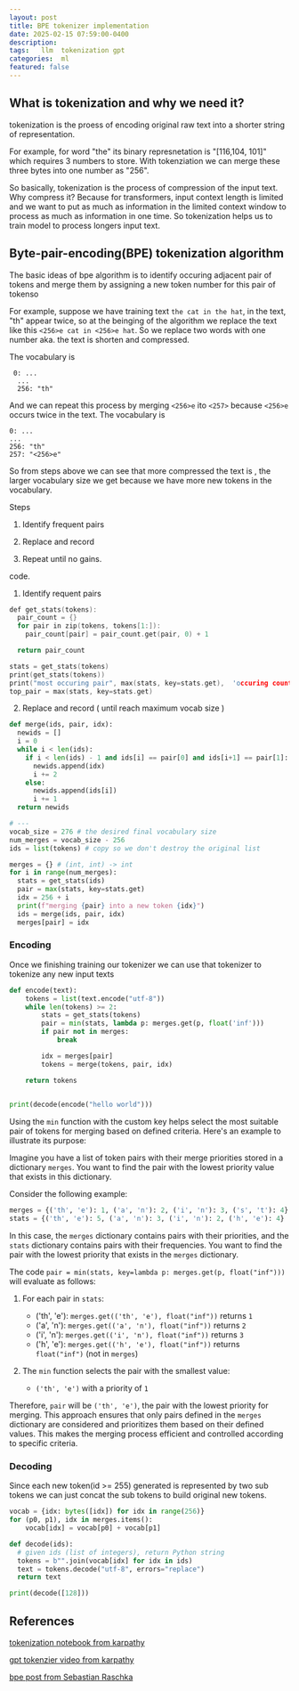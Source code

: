 ```yaml
---
layout: post
title: BPE tokenizer implementation
date: 2025-02-15 07:59:00-0400
description:  
tags:   llm  tokenization gpt
categories:  ml
featured: false
---
```





## What is tokenization and why we need it?
tokenization is the proess of encoding original raw text
into a shorter string of representation.

For example,
for word "the" its binary represnetation is "[116,104, 101]"
which requires 3 numbers to store. With tokenziation we can merge 
these three bytes into one number as "256".

So basically, tokenization is the process of compression of the input text.
Why compress it? Because for transformers, input context length is limited 
and we want to put as much as information in the limited context window
to process as much as information in one time.
So tokenization helps us to train model to process longers input text.

## Byte-pair-encoding(BPE) tokenization algorithm

The basic ideas of bpe algorithm is to identify 
occuring adjacent pair of tokens and merge them by 
assigning a new token number for this pair of tokenso


For example,
suppose we have training text `the cat in the hat`,
in the text, "th" appear twice, so at the beinging of
the algorithm we replace the text like this `<256>e cat in <256>e hat`.
So we replace two words with one number aka. the text is shorten and compressed.

The vocabulary is 
```
 0: ...
  ...
  256: "th"
```

And we can repeat this process by merging `<256>e` ito `<257>` because 
`<256>e` occurs twice in the text.
The vocabulary is 
```
0: ...
...
256: "th"
257: "<256>e"
```

So from steps above we can see that more compressed the text is , the larger 
vocabulary size we get because we have more new tokens in the vocabulary.

Steps

1. Identify frequent pairs

2. Replace and record

3. Repeat until no gains.

code.

1. Identify requent pairs
```cpp
def get_stats(tokens):
  pair_count = {}
  for pair in zip(tokens, tokens[1:]):
    pair_count[pair] = pair_count.get(pair, 0) + 1

  return pair_count

stats = get_stats(tokens)
print(get_stats(tokens))
print("most occuring pair", max(stats, key=stats.get),  'occuring count', stats[max(stats, key=stats.get)])
top_pair = max(stats, key=stats.get)
```

2. Replace and record ( until reach maximum vocab size )
```python
def merge(ids, pair, idx):
  newids = []
  i = 0
  while i < len(ids):
    if i < len(ids) - 1 and ids[i] == pair[0] and ids[i+1] == pair[1]:
      newids.append(idx)
      i += 2
    else:
      newids.append(ids[i])
      i += 1
  return newids

# ---
vocab_size = 276 # the desired final vocabulary size
num_merges = vocab_size - 256
ids = list(tokens) # copy so we don't destroy the original list

merges = {} # (int, int) -> int
for i in range(num_merges):
  stats = get_stats(ids)
  pair = max(stats, key=stats.get)
  idx = 256 + i
  print(f"merging {pair} into a new token {idx}")
  ids = merge(ids, pair, idx)
  merges[pair] = idx
```

### Encoding
Once we finishing training our tokenizer we can use that tokenizer to tokenize any new input texts

```python
def encode(text):
    tokens = list(text.encode("utf-8"))
    while len(tokens) >= 2:
        stats = get_stats(tokens)
        pair = min(stats, lambda p: merges.get(p, float('inf')))
        if pair not in merges:
            break

        idx = merges[pair]
        tokens = merge(tokens, pair, idx)

    return tokens

    
print(decode(encode("hello world")))


```

Using the `min` function with the custom key helps select the most suitable pair of tokens for merging 
based on defined criteria. Here's an example to illustrate its purpose:


Imagine you have a list of token pairs with their merge priorities stored in a dictionary `merges`. 
You want to find the pair with the lowest priority value that exists in this dictionary.

Consider the following example:

```python
merges = {('th', 'e'): 1, ('a', 'n'): 2, ('i', 'n'): 3, ('s', 't'): 4}
stats = {('th', 'e'): 5, ('a', 'n'): 3, ('i', 'n'): 2, ('h', 'e'): 4}
```

In this case, the `merges` dictionary contains pairs with their priorities, and the `stats` dictionary contains pairs with their frequencies. You want to find the pair with the lowest priority that exists in the `merges` dictionary.

The code `pair = min(stats, key=lambda p: merges.get(p, float("inf")))` will evaluate as follows:

1. For each pair in `stats`:
    - ('th', 'e'): `merges.get(('th', 'e'), float("inf"))` returns `1`
    - ('a', 'n'): `merges.get(('a', 'n'), float("inf"))` returns `2`
    - ('i', 'n'): `merges.get(('i', 'n'), float("inf"))` returns `3`
    - ('h', 'e'): `merges.get(('h', 'e'), float("inf"))` returns `float("inf")` (not in `merges`)

2. The `min` function selects the pair with the smallest value:
    - `('th', 'e')` with a priority of `1`

Therefore, `pair` will be `('th', 'e')`, the pair with the lowest priority for merging. This approach ensures that only pairs defined in the `merges` dictionary are considered and prioritizes them based on their defined values. 
This makes the merging process efficient and controlled according to specific criteria.

### Decoding
Since each new token(id >= 255) generated is represented by two sub tokens
we can just concat the sub tokens to build original new tokens.

```python
vocab = {idx: bytes([idx]) for idx in range(256)}
for (p0, p1), idx in merges.items():
    vocab[idx] = vocab[p0] + vocab[p1]

def decode(ids):
  # given ids (list of integers), return Python string
  tokens = b"".join(vocab[idx] for idx in ids)
  text = tokens.decode("utf-8", errors="replace")
  return text

print(decode([128]))
```

## References

[tokenization notebook from karpathy](https://colab.research.google.com/drive/1y0KnCFZvGVf_odSfcNAws6kcDD7HsI0L?usp=sharing#scrollTo=ZU2Qwf-5Ohvn)

[gpt tokenzier video from karpathy](https://www.youtube.com/watch?v=zduSFxRajkE&t=2358s)

[bpe post from Sebastian Raschka](https://sebastianraschka.com/blog/2025/bpe-from-scratch.html)
